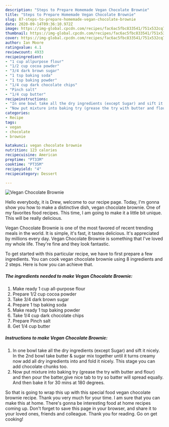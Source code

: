 ```yaml
---
description: "Steps to Prepare Homemade Vegan Chocolate Brownie"
title: "Steps to Prepare Homemade Vegan Chocolate Brownie"
slug: 87-steps-to-prepare-homemade-vegan-chocolate-brownie
date: 2020-09-14T09:36:10.972Z
image: https://img-global.cpcdn.com/recipes/fac6ac5fbc833541/751x532cq70/vegan-chocolate-brownie-recipe-main-photo.jpg
thumbnail: https://img-global.cpcdn.com/recipes/fac6ac5fbc833541/751x532cq70/vegan-chocolate-brownie-recipe-main-photo.jpg
cover: https://img-global.cpcdn.com/recipes/fac6ac5fbc833541/751x532cq70/vegan-chocolate-brownie-recipe-main-photo.jpg
author: Ian Moore
ratingvalue: 4.1
reviewcount: 4933
recipeingredient:
- "1 cup allpurpose flour"
- "1/2 cup cocoa powder"
- "3/4 dark brown sugar"
- "1 tsp baking soda"
- "1 tsp baking powder"
- "1/4 cup dark chocolate chips"
- "Pinch salt"
- "1/4 cup butter"
recipeinstructions:
- "In one bowl take all the dry ingredients (except Sugar) and sift it nicely. In the 2nd bowl take butter &amp; sugar mix together until it turns creamy now add all dry ingredients into and fold it nicely. This stage you can add chocolate chunks too."
- "Now put mixture into baking try (grease the try with butter and flour) and then pour the batter,give nice tab to try so batter will spread equally. And then bake it for 30 mins at 180 degrees."
categories:
- Recipe
tags:
- vegan
- chocolate
- brownie

katakunci: vegan chocolate brownie 
nutrition: 123 calories
recipecuisine: American
preptime: "PT33M"
cooktime: "PT35M"
recipeyield: "4"
recipecategory: Dessert

---
```



![Vegan Chocolate Brownie](https://img-global.cpcdn.com/recipes/fac6ac5fbc833541/751x532cq70/vegan-chocolate-brownie-recipe-main-photo.jpg)

Hello everybody, it is Drew, welcome to our recipe page. Today, I'm gonna show you how to make a distinctive dish, vegan chocolate brownie. One of my favorites food recipes. This time, I am going to make it a little bit unique. This will be really delicious.

Vegan Chocolate Brownie is one of the most favored of recent trending meals in the world. It is simple, it's fast, it tastes delicious. It's appreciated by millions every day. Vegan Chocolate Brownie is something that I've loved my whole life. They're fine and they look fantastic.




To get started with this particular recipe, we have to first prepare a few ingredients. You can cook vegan chocolate brownie using 8 ingredients and 2 steps. Here is how you can achieve that.

<!--inarticleads1-->

##### The ingredients needed to make Vegan Chocolate Brownie:

1. Make ready 1 cup all-purpose flour
1. Prepare 1/2 cup cocoa powder
1. Take 3/4 dark brown sugar
1. Prepare 1 tsp baking soda
1. Make ready 1 tsp baking powder
1. Take 1/4 cup dark chocolate chips
1. Prepare Pinch salt
1. Get 1/4 cup butter




<!--inarticleads2-->

##### Instructions to make Vegan Chocolate Brownie:

1. In one bowl take all the dry ingredients (except Sugar) and sift it nicely. In the 2nd bowl take butter &amp; sugar mix together until it turns creamy now add all dry ingredients into and fold it nicely. This stage you can add chocolate chunks too.
1. Now put mixture into baking try (grease the try with butter and flour) and then pour the batter,give nice tab to try so batter will spread equally. And then bake it for 30 mins at 180 degrees.




So that is going to wrap this up with this special food vegan chocolate brownie recipe. Thank you very much for your time. I am sure that you can make this at home. There's gonna be interesting food at home recipes coming up. Don't forget to save this page in your browser, and share it to your loved ones, friends and colleague. Thank you for reading. Go on get cooking!
